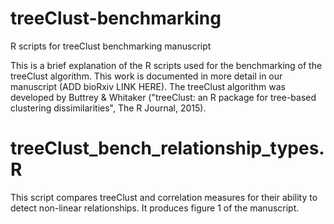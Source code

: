 # treeClust-benchmarking
R scripts for treeClust benchmarking manuscript

This is a brief explanation of the R scripts used for the benchmarking of the treeClust algorithm. This work is documented in more detail in our manuscript (ADD bioRxiv LINK HERE). The treeClust algorithm was developed by Buttrey & Whitaker ("treeClust: an R package for tree-based clustering dissimilarities", The R Journal, 2015).

# treeClust_bench_relationship_types.R
This script compares treeClust and correlation measures for their ability to detect non-linear relationships. It produces figure 1 of the manuscript.
